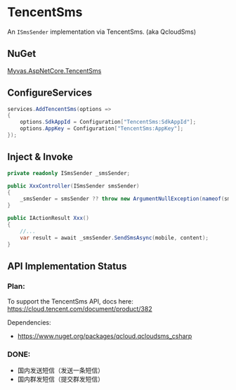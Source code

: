 # TencentSms
An `ISmsSender` implementation via TencentSms. (aka QcloudSms)

## NuGet
[Myvas.AspNetCore.TencentSms](https://www.nuget.org/packages/Myvas.AspNetCore.TencentSms)

## ConfigureServices
```csharp
services.AddTencentSms(options =>
{
    options.SdkAppId = Configuration["TencentSms:SdkAppId"];
    options.AppKey = Configuration["TencentSms:AppKey"];
});
```

## Inject & Invoke
```csharp
private readonly ISmsSender _smsSender;

public XxxController(ISmsSender smsSender)
{
    _smsSender = smsSender ?? throw new ArgumentNullException(nameof(smsSender);
}

public IActionResult Xxx()
{
    //...
    var result = await _smsSender.SendSmsAsync(mobile, content);
}
```

## API Implementation Status
### Plan:
To support the TencentSms API, docs here: https://cloud.tencent.com/document/product/382

Dependencies:
- https://www.nuget.org/packages/qcloud.qcloudsms_csharp

### DONE:
- 国内发送短信（发送一条短信）
- 国内群发短信（提交群发短信）
